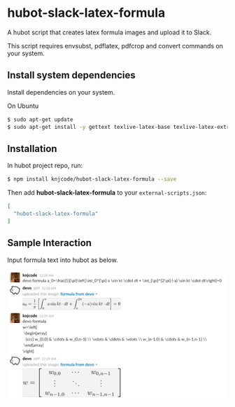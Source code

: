 # hubot-slack-latex-formula

A hubot script that creates latex formula images and upload it to Slack.

This script requires envsubst, pdflatex, pdfcrop and convert commands on your system.

## Install system dependencies

Install dependencies on your system.

On Ubuntu

```bash
$ sudo apt-get update
$ sudo apt-get install -y gettext texlive-latex-base texlive-latex-extra texlive-extra-utils imagemagick
```

## Installation

In hubot project repo, run:

```bash
$ npm install knjcode/hubot-slack-latex-formula --save
```

Then add **hubot-slack-latex-formula** to your `external-scripts.json`:

```json
[
  "hubot-slack-latex-formula"
]
```

## Sample Interaction

Input formula text into hubot as below.

![Sample Interaction 1](img/sample_interaction_01.png)

